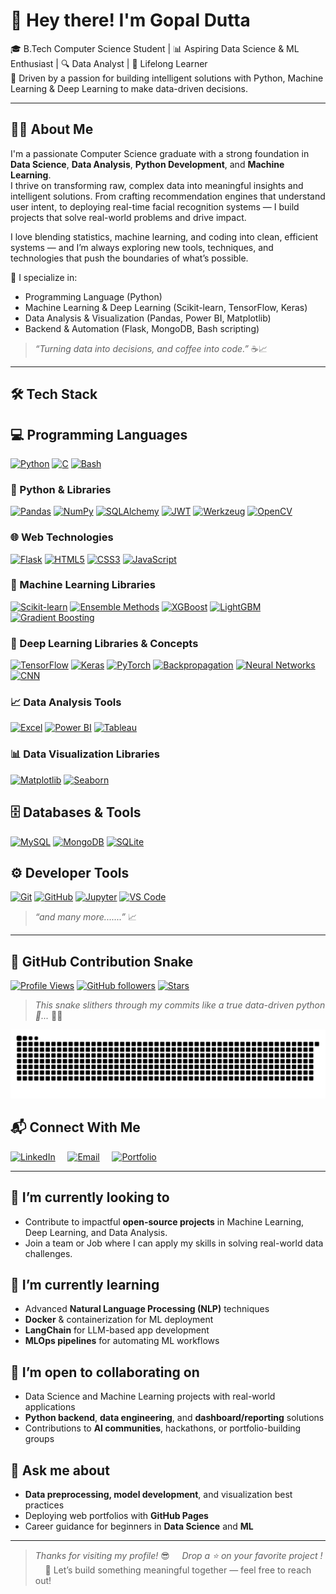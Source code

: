 # 👋 Hey there! I'm Gopal Dutta                    


🎓 B.Tech Computer Science Student | 📊 Aspiring Data Science & ML Enthusiast | 🔍 Data Analyst | 🧠 Lifelong Learner  
🚀 Driven by a passion for building intelligent solutions with Python, Machine Learning & Deep Learning to make data-driven decisions.

---

## 👨‍💻 About Me

I'm a passionate Computer Science graduate with a strong foundation in **Data Science**, **Data Analysis**, **Python Development**, and **Machine Learning**.  
I thrive on transforming raw, complex data into meaningful insights and intelligent solutions. From crafting recommendation engines that understand user intent, to deploying real-time facial recognition systems — I build projects that solve real-world problems and drive impact.

I love blending statistics, machine learning, and coding into clean, efficient systems — and I’m always exploring new tools, techniques, and technologies that push the boundaries of what’s possible.


🧠 I specialize in:
- Programming Language (Python)
- Machine Learning & Deep Learning (Scikit-learn, TensorFlow, Keras)
- Data Analysis & Visualization (Pandas, Power BI, Matplotlib)
- Backend & Automation (Flask, MongoDB, Bash scripting)

> *“Turning data into decisions, and coffee into code.”* ☕📈

---

## 🛠️ Tech Stack

## 💻 Programming Languages

[![Python](https://img.shields.io/badge/-Python-3776AB?style=flat&logo=python&logoColor=white)](https://www.python.org/)
[![C](https://img.shields.io/badge/-C-A8B9CC?style=flat&logo=c&logoColor=black)](https://en.wikipedia.org/wiki/C_(programming_language))
[![Bash](https://img.shields.io/badge/-Bash-121011?style=flat&logo=gnu-bash&logoColor=white)](https://www.gnu.org/software/bash/)

### 🐍 Python & Libraries
[![Pandas](https://img.shields.io/badge/-Pandas-150458?style=flat&logo=pandas&logoColor=white)](https://pandas.pydata.org/)
[![NumPy](https://img.shields.io/badge/-NumPy-013243?style=flat&logo=numpy)](https://numpy.org/)
[![SQLAlchemy](https://img.shields.io/badge/-SQLAlchemy-CC0000?style=flat&logo=python&logoColor=white)](https://www.sqlalchemy.org/)
[![JWT](https://img.shields.io/badge/-JWT-000000?style=flat&logo=jsonwebtokens&logoColor=white)](https://jwt.io/)
[![Werkzeug](https://img.shields.io/badge/-Werkzeug-308446?style=flat&logo=python&logoColor=white)](https://werkzeug.palletsprojects.com/)
[![OpenCV](https://img.shields.io/badge/-OpenCV-5C3EE8?style=flat&logo=opencv&logoColor=white)](https://opencv.org/)

### 🌐 Web Technologies
[![Flask](https://img.shields.io/badge/-Flask-000000?style=flat&logo=flask&logoColor=white)](https://flask.palletsprojects.com/)
[![HTML5](https://img.shields.io/badge/-HTML5-E34F26?style=flat&logo=html5&logoColor=white)](https://developer.mozilla.org/en-US/docs/Web/HTML)
[![CSS3](https://img.shields.io/badge/-CSS3-1572B6?style=flat&logo=css3)](https://developer.mozilla.org/en-US/docs/Web/CSS)
[![JavaScript](https://img.shields.io/badge/-JavaScript-F7DF1E?style=flat&logo=javascript&logoColor=black)](https://developer.mozilla.org/en-US/docs/Web/JavaScript)

### 🤖 Machine Learning Libraries
[![Scikit-learn](https://img.shields.io/badge/-Scikit--learn-F7931E?style=flat&logo=scikit-learn&logoColor=white)](https://scikit-learn.org/)
[![Ensemble Methods](https://img.shields.io/badge/-Ensemble%20Methods-7A1FA2?style=flat&logo=scikit-learn&logoColor=white)](https://scikit-learn.org/stable/modules/ensemble.html)
[![XGBoost](https://img.shields.io/badge/-XGBoost-0072C6?style=flat&logo=github&logoColor=white)](https://xgboost.ai/)
[![LightGBM](https://img.shields.io/badge/-LightGBM-00C292?style=flat&logo=lightgbm&logoColor=white)](https://lightgbm.readthedocs.io/)
[![Gradient Boosting](https://img.shields.io/badge/-Gradient%20Boosting-5319e7?style=flat&logo=python&logoColor=white)](https://scikit-learn.org/stable/modules/ensemble.html#gradient-tree-boosting)

### 🧠 Deep Learning Libraries & Concepts
[![TensorFlow](https://img.shields.io/badge/-TensorFlow-FF6F00?style=flat&logo=tensorflow)](https://www.tensorflow.org/)
[![Keras](https://img.shields.io/badge/-Keras-D00000?style=flat&logo=keras)](https://keras.io/)
[![PyTorch](https://img.shields.io/badge/-PyTorch-EE4C2C?style=flat&logo=pytorch&logoColor=white)](https://pytorch.org/)
[![Backpropagation](https://img.shields.io/badge/-Backpropagation-333333?style=flat&logo=python&logoColor=white)](https://en.wikipedia.org/wiki/Backpropagation)
[![Neural Networks](https://img.shields.io/badge/-Neural%20Networks-6929C4?style=flat&logo=python&logoColor=white)](https://en.wikipedia.org/wiki/Artificial_neural_network)
[![CNN](https://img.shields.io/badge/-CNN-00599C?style=flat&logo=github&logoColor=white)](https://en.wikipedia.org/wiki/Convolutional_neural_network)


### 📈 Data Analysis Tools
[![Excel](https://img.shields.io/badge/-Excel-217346?style=flat&logo=microsoft-excel&logoColor=white)](https://www.microsoft.com/en-us/microsoft-365/excel)
[![Power BI](https://img.shields.io/badge/-Power%20BI-F2C811?style=flat&logo=powerbi&logoColor=black)](https://powerbi.microsoft.com/)
[![Tableau](https://img.shields.io/badge/-Tableau-E97627?style=flat&logo=tableau&logoColor=white)](https://www.tableau.com/)

### 📊 Data Visualization Libraries
[![Matplotlib](https://img.shields.io/badge/-Matplotlib-11557C?style=flat&logo=plotly&logoColor=white)](https://matplotlib.org/)
[![Seaborn](https://img.shields.io/badge/-Seaborn-579ACA?style=flat&logo=python&logoColor=white)](https://seaborn.pydata.org/)

## 🗄️ Databases & Tools

[![MySQL](https://img.shields.io/badge/-MySQL-00758F?style=flat&logo=mysql&logoColor=white)](https://www.mysql.com/)
[![MongoDB](https://img.shields.io/badge/-MongoDB-47A248?style=flat&logo=mongodb&logoColor=white)](https://www.mongodb.com/)
[![SQLite](https://img.shields.io/badge/-SQLite-003B57?style=flat&logo=sqlite&logoColor=white)](https://www.sqlite.org/index.html)

## ⚙️ Developer Tools

[![Git](https://img.shields.io/badge/-Git-F05032?style=flat&logo=git&logoColor=white)](https://git-scm.com/)
[![GitHub](https://img.shields.io/badge/-GitHub-181717?style=flat&logo=github)](https://github.com/)
[![Jupyter](https://img.shields.io/badge/-Jupyter-F37626?style=flat&logo=jupyter&logoColor=white)](https://jupyter.org/)
[![VS Code](https://img.shields.io/badge/-VS%20Code-007ACC?style=flat&logo=visual-studio-code&logoColor=white)](https://code.visualstudio.com/)

> *“and many more.......”* 📈
---

## 🐍 GitHub Contribution Snake
[![Profile Views](https://komarev.com/ghpvc/?username=Gopal-dutta&style=flat-square&color=0abde3)](https://github.com/Gopal-dutta)
[![GitHub followers](https://img.shields.io/github/followers/Gopal-dutta?label=Followers&style=flat-square&color=0abde3)](https://github.com/Gopal-dutta?tab=followers)
[![Stars](https://img.shields.io/github/stars/Gopal-dutta?label=Stars&style=flat-square&color=0abde3)](https://github.com/Gopal-dutta?tab=stars)

> _This snake slithers through my commits like a true data-driven python 🐍..._ 🌿👑
> 
<p align="left">
  <img alt="snake gif" src="https://github.com/Gopal-dutta/Gopal-dutta/blob/output/github-snake-dark.svg"/>
</p>




## 📬 Connect With Me

[![LinkedIn](https://img.shields.io/badge/-LinkedIn-0077B5?style=flat-square&logo=linkedin&logoColor=white)](https://www.linkedin.com/in/gopal-dutta-662bb9184/)
&nbsp;&nbsp;&nbsp;
[![Email](https://img.shields.io/badge/-Email-D14836?style=flat-square&logo=gmail&logoColor=white)](mailto:gdutta270@gmail.com)
&nbsp;&nbsp;&nbsp;
[![Portfolio](https://img.shields.io/badge/-Portfolio-0A66C2?style=flat-square&logo=internet-explorer&logoColor=white)](https://gopal-dutta.github.io/Portfolio-Website/)




---

## 🔭 I’m currently looking to
- Contribute to impactful **open-source projects** in Machine Learning, Deep Learning, and Data Analysis.
- Join a team or Job where I can apply my skills in solving real-world data challenges.

## 🌱 I’m currently learning
- Advanced **Natural Language Processing (NLP)** techniques
- **Docker** & containerization for ML deployment
- **LangChain** for LLM-based app development
- **MLOps pipelines** for automating ML workflows

## 👯 I’m open to collaborating on
- Data Science and Machine Learning projects with real-world applications
- **Python backend**, **data engineering**, and **dashboard/reporting** solutions
- Contributions to **AI communities**, hackathons, or portfolio-building groups

## 💬 Ask me about
- **Data preprocessing, model development**, and visualization best practices
- Deploying web portfolios with **GitHub Pages**
- Career guidance for beginners in **Data Science** and **ML**



---

> _Thanks for visiting my profile!_ 😎
> &nbsp;&nbsp;&nbsp;
> _Drop a ⭐ on your favorite project !_
> &nbsp;&nbsp;&nbsp;
> 🤝 Let’s build something meaningful together — feel free to reach out!
